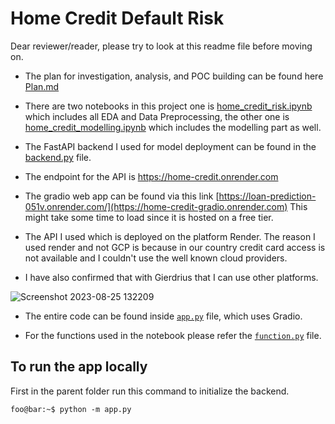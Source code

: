 # Home Credit Default Risk

Dear reviewer/reader, please try to look at this readme file before moving on. 

- The plan for investigation, analysis, and POC building can be found here [Plan.md](https://github.com/TuringCollegeSubmissions/mfikad-ML.4/blob/master/Plan.md)

- There are two notebooks in this project one is [home_credit_risk.ipynb](https://github.com/TuringCollegeSubmissions/mfikad-ML.4/blob/master/notebooks/home_credit_risk.ipynb) which includes all EDA and Data Preprocessing, the other one is [home_credit_modelling.ipynb](https://github.com/TuringCollegeSubmissions/mfikad-ML.4/blob/master/notebooks/home_credit_modelling.ipynb) which includes the modelling part as well.

- The FastAPI backend I used for model deployment can be found in the [backend.py](https://github.com/TuringCollegeSubmissions/mfikad-ML.4/blob/master/backend.py) file.

- The endpoint for the API is https://home-credit.onrender.com

- The gradio web app can be found via this link [https://loan-prediction-051v.onrender.com/](https://home-credit-gradio.onrender.com) This might take some time to load since it is hosted on a free tier.

- The API I used which is deployed on the platform Render. The reason I used render and not GCP is because in our country credit card access is not available and I couldn't use the well known cloud providers.

- I have also confirmed that with Gierdrius that I can use other platforms.

![Screenshot 2023-08-25 132209](https://github.com/TuringCollegeSubmissions/mfikad-ML.3/assets/80324103/5d91f8fe-41de-4db3-8f6d-20da82d544cd)

- The entire code can be found inside [`app.py`](https://github.com/TuringCollegeSubmissions/mfikad-ML.4/blob/master/app.py) file, which uses Gradio.

- For the functions used in the notebook please refer the [`function.py`](https://github.com/TuringCollegeSubmissions/mfikad-ML.4/blob/master/notebooks/function.py) file.

## To run the app locally

First in the parent folder run this command to initialize the backend.

```console
foo@bar:~$ python -m app.py
```
